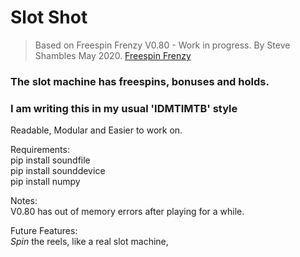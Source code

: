 # Slot Shot

> Based on
> Freespin Frenzy V0.80 - Work in progress.
> By Steve Shambles May 2020.
> [Freespin Frenzy](https://stevepython.wordpress.com/2020/05/17/gui-slots-v0-79-update)


### The slot machine has freespins, bonuses and holds.

### I am writing this in my usual 'IDMTIMTB' style
Readable, Modular and Easier to work on.

Requirements:  
    pip install soundfile  
    pip install sounddevice  
    pip install numpy  



Notes:  
    V0.80 has out of memory errors after playing for a while.

Future Features:  
    *Spin* the reels, like a real slot machine,
